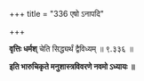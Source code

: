 +++
title = "336 एषो ऽनापदि"

+++

**वृत्तिः धर्मश्** चेति सिद्ध्यर्थं द्वैविध्यम् ॥ ९.३३६ ॥

**इति भारुचिकृते मनुशास्त्रविवरणे नवमो ऽध्यायः ॥**